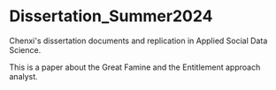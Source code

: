 # Dissertation_Summer2024
Chenxi's dissertation documents and replication in Applied Social Data Science.

This is a paper about the Great Famine and the Entitlement approach analyst.

